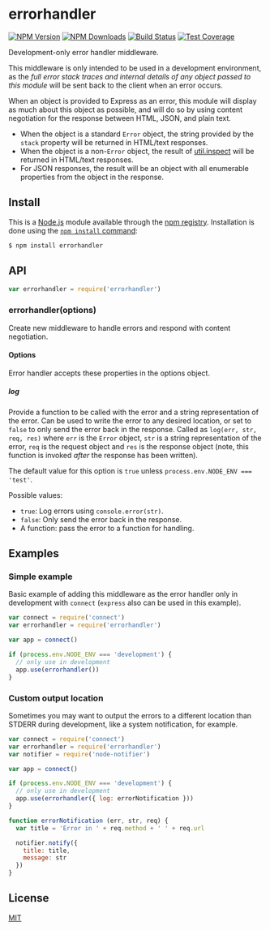 # errorhandler

[![NPM Version][npm-version-image]][npm-url]
[![NPM Downloads][npm-downloads-image]][npm-url]
[![Build Status][travis-image]][travis-url]
[![Test Coverage][coveralls-image]][coveralls-url]

Development-only error handler middleware.

This middleware is only intended to be used in a development environment, as the _full error stack traces and internal
details of any object passed to this module_ will be sent back to the client when an error occurs.

When an object is provided to Express as an error, this module will display as much about this object as possible, and
will do so by using content negotiation for the response between HTML, JSON, and plain text.

* When the object is a standard `Error` object, the string provided by the
  `stack` property will be returned in HTML/text responses.
* When the object is a non-`Error` object, the result of
  [util.inspect](https://nodejs.org/api/util.html#util_util_inspect_object_options)
  will be returned in HTML/text responses.
* For JSON responses, the result will be an object with all enumerable properties from the object in the response.

## Install

This is a [Node.js](https://nodejs.org/en/) module available through the
[npm registry](https://www.npmjs.com/). Installation is done using the
[`npm install` command](https://docs.npmjs.com/getting-started/installing-npm-packages-locally):

```sh
$ npm install errorhandler
```

## API

<!-- eslint-disable no-unused-vars -->

```js
var errorhandler = require('errorhandler')
```

### errorhandler(options)

Create new middleware to handle errors and respond with content negotiation.

#### Options

Error handler accepts these properties in the options object.

##### log

Provide a function to be called with the error and a string representation of the error. Can be used to write the error
to any desired location, or set to
`false` to only send the error back in the response. Called as
`log(err, str, req, res)` where `err` is the `Error` object, `str` is a string representation of the error, `req` is the
request object and `res` is the response object (note, this function is invoked _after_ the response has been written).

The default value for this option is `true` unless `process.env.NODE_ENV === 'test'`.

Possible values:

* `true`: Log errors using `console.error(str)`.
* `false`: Only send the error back in the response.
* A function: pass the error to a function for handling.

## Examples

### Simple example

Basic example of adding this middleware as the error handler only in development with `connect` (`express` also can be
used in this example).

```js
var connect = require('connect')
var errorhandler = require('errorhandler')

var app = connect()

if (process.env.NODE_ENV === 'development') {
  // only use in development
  app.use(errorhandler())
}
```

### Custom output location

Sometimes you may want to output the errors to a different location than STDERR during development, like a system
notification, for example.

<!-- eslint-disable handle-callback-err -->

```js
var connect = require('connect')
var errorhandler = require('errorhandler')
var notifier = require('node-notifier')

var app = connect()

if (process.env.NODE_ENV === 'development') {
  // only use in development
  app.use(errorhandler({ log: errorNotification }))
}

function errorNotification (err, str, req) {
  var title = 'Error in ' + req.method + ' ' + req.url

  notifier.notify({
    title: title,
    message: str
  })
}
```

## License

[MIT](LICENSE)

[coveralls-image]: https://badgen.net/coveralls/c/github/expressjs/errorhandler/master

[coveralls-url]: https://coveralls.io/r/expressjs/errorhandler?branch=master

[npm-downloads-image]: https://badgen.net/npm/dm/errorhandler

[npm-url]: https://npmjs.org/package/errorhandler

[npm-version-image]: https://badgen.net/npm/v/errorhandler

[travis-image]: https://badgen.net/travis/expressjs/errorhandler/master

[travis-url]: https://travis-ci.org/expressjs/errorhandler
